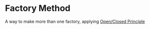 # Factory Method

A way to make more than one factory, applying [Open/Closed Principle](https://en.wikipedia.org/wiki/Open/closed_principle)